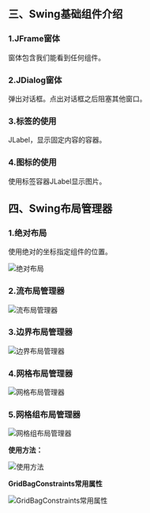 ## 三、Swing基础组件介绍

### 1.JFrame窗体

窗体包含我们能看到任何组件。

### 2.JDialog窗体

弹出对话框。点出对话框之后阻塞其他窗口。

### 3.标签的使用

JLabel，显示固定内容的容器。

### 4.图标的使用

使用标签容器JLabel显示图片。

## 四、Swing布局管理器

### 1.绝对布局

使用绝对的坐标指定组件的位置。

![绝对布局](/home/xiao_qi/Documents/Java后端/Swing/img/深度截图_选择区域_20200220172537.png)

### 2.流布局管理器

![流布局管理器](/home/xiao_qi/Documents/Java后端/Swing/img/深度截图_选择区域_20200220172714.png)

### 3.边界布局管理器

![边界布局管理器](/home/xiao_qi/Documents/Java后端/Swing/img/深度截图_选择区域_20200220172921.png)

### 4.网格布局管理器

![网格布局管理器](/home/xiao_qi/Documents/Java后端/Swing/img/深度截图_选择区域_20200220173113.png)

### 5.网格组布局管理器

![网格组布局管理器](/home/xiao_qi/Documents/Java后端/Swing/img/深度截图_选择区域_20200220173339.png)

**使用方法：**

![使用方法](/home/xiao_qi/Documents/Java后端/Swing/img/深度截图_选择区域_20200220173437.png)

**GridBagConstraints常用属性**

![GridBagConstraints常用属性](/home/xiao_qi/Documents/Java后端/Swing/img/深度截图_选择区域_20200220173739.png)